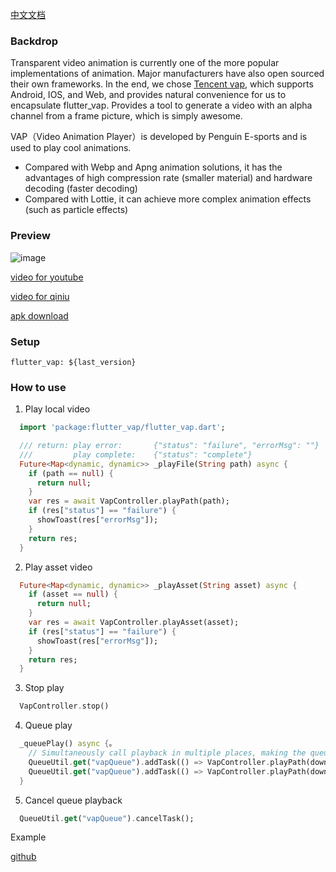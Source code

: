 [中文文档](./README_CH.md)

### Backdrop
Transparent video animation is currently one of the more popular implementations of animation. Major manufacturers have also open sourced their own frameworks. In the end, we chose [Tencent vap](https://github.com/Tencent/vap), which supports Android, IOS, and Web, and provides natural convenience for us to encapsulate flutter_vap. Provides a tool to generate a video with an alpha channel from a frame picture, which is simply awesome.



VAP（Video Animation Player）is developed by Penguin E-sports and is used to play cool animations.
- Compared with Webp and Apng animation solutions, it has the advantages of high compression rate (smaller material) and hardware decoding (faster decoding)
- Compared with Lottie, it can achieve more complex animation effects (such as particle effects)

### Preview
![image](http://file.jinxianyun.com/flutter_vap.gif)

[video for youtube](https://youtu.be/OCLkFhcYqwA)

[video for qiniu](http://file.jinxianyun.com/flutter_vap.mp4)

[apk download](http://file.jinxianyun.com/flutter_vap.apk)

### Setup
```
flutter_vap: ${last_version}
```

### How to use

1. Play local video
```dart
  import 'package:flutter_vap/flutter_vap.dart';

  /// return: play error:       {"status": "failure", "errorMsg": ""}
  ///         play complete:    {"status": "complete"}
  Future<Map<dynamic, dynamic>> _playFile(String path) async {
    if (path == null) {
      return null;
    }
    var res = await VapController.playPath(path);
    if (res["status"] == "failure") {
      showToast(res["errorMsg"]);
    }
    return res;
  }
```

2. Play asset video
```dart
  Future<Map<dynamic, dynamic>> _playAsset(String asset) async {
    if (asset == null) {
      return null;
    }
    var res = await VapController.playAsset(asset);
    if (res["status"] == "failure") {
      showToast(res["errorMsg"]);
    }
    return res;
  }
```

3. Stop play
```dart
  VapController.stop()
```

4. Queue play
```dart
  _queuePlay() async {。
    // Simultaneously call playback in multiple places, making the queue perform playback.
    QueueUtil.get("vapQueue").addTask(() => VapController.playPath(downloadPathList[0]));
    QueueUtil.get("vapQueue").addTask(() => VapController.playPath(downloadPathList[1]));
  }
```

5. Cancel queue playback
```dart
  QueueUtil.get("vapQueue").cancelTask();
```

Example

[github](https://github.com/qq326646683/flutter_vap/blob/main/example/lib/main.dart)



